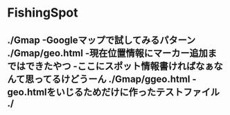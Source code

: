 # FishingSpot
./Gmap
 -Googleマップで試してみるパターン
 ./Gmap/geo.html
  -現在位置情報にマーカー追加まではできたやつ
  -ここにスポット情報書ければなぁなんて思ってるけどうーん
 ./Gmap/ggeo.html
  -geo.htmlをいじるためだけに作ったテストファイル
./
 -

